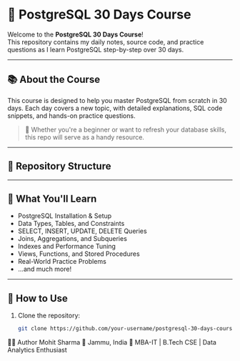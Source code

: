 # 🐘 PostgreSQL 30 Days Course

Welcome to the **PostgreSQL 30 Days Course**!  
This repository contains my daily notes, source code, and practice questions as I learn PostgreSQL step-by-step over 30 days.

---

## 📚 About the Course

This course is designed to help you master PostgreSQL from scratch in 30 days. Each day covers a new topic, with detailed explanations, SQL code snippets, and hands-on practice questions.

> 🚀 Whether you're a beginner or want to refresh your database skills, this repo will serve as a handy resource.

---

## 📁 Repository Structure


---

## 🧠 What You'll Learn

- PostgreSQL Installation & Setup
- Data Types, Tables, and Constraints
- SELECT, INSERT, UPDATE, DELETE Queries
- Joins, Aggregations, and Subqueries
- Indexes and Performance Tuning
- Views, Functions, and Stored Procedures
- Real-World Practice Problems
- ...and much more!

---

## 🚀 How to Use

1. Clone the repository:
   ```bash
   git clone https://github.com/your-username/postgresql-30-days-course.git
🙋‍♂️ Author
Mohit Sharma
📍 Jammu, India
💼 MBA-IT | B.Tech CSE | Data Analytics Enthusiast

